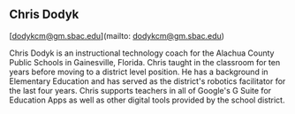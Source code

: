 ## Chris Dodyk

[dodykcm@gm.sbac.edu](mailto: dodykcm@gm.sbac.edu)

Chris Dodyk is an instructional technology coach for the Alachua County Public Schools in Gainesville, Florida. Chris taught in the classroom for ten years before moving to a district level position. He has a background in Elementary Education and has served as the district's robotics facilitator for the last four years. Chris supports teachers in all of Google's G Suite for Education Apps as well as other digital tools provided by the school district.